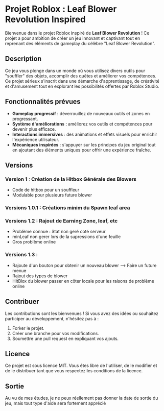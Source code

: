 # Projet Roblox : **Leaf Blower Revolution Inspired**

Bienvenue dans le projet Roblox inspiré de **Leaf Blower Revolution** ! Ce projet a pour ambition de créer un jeu innovant et captivant tout en reprenant des éléments de gameplay du célèbre "Leaf Blower Revolution". 

## Description

Ce jeu vous plonge dans un monde où vous utilisez divers outils pour "souffler" des objets, accomplir des quêtes et améliorer vos compétences. Ce projet sérieux s'inscrit dans une démarche d'apprentissage, de créativité et d'amusement tout en explorant les possibilités offertes par Roblox Studio.

## Fonctionnalités prévues

- **Gameplay progressif** : déverrouillez de nouveaux outils et zones en progressant.
- **Système d'améliorations** : améliorez vos outils et compétences pour devenir plus efficace.
- **Interactions immersives** : des animations et effets visuels pour enrichir l'expérience utilisateur.
- **Mécaniques inspirées** : s'appuyer sur les principes du jeu original tout en ajoutant des éléments uniques pour offrir une expérience fraîche.

## Versions

### Version 1 : Création de la Hitbox Générale des Blowers

- Code de hitbox pour un souffleur
- Modulable pour plusieurs future blower

### Versions 1.0.1 : Créations minim du Spawn leaf area

### Versions 1.2 : Rajout de Earning Zone, leaf, etc
- Problème connue : Stat non geré coté serveur 
- minLeaf non gerer lors de la supressions d'une feuille 
- Gros problème online

### Versions 1.3 : 
- Rajoute d'un bouton pour obtenir un nouveau blower --> Faire un future menue
- Rajout des types de blower 
- HitBlox du blower passer en côter locale pour les raisons de problème online


## Contribuer

Les contributions sont les bienvenues ! Si vous avez des idées ou souhaitez participer au développement, n'hésitez pas à :

1. Forker le projet.
2. Créer une branche pour vos modifications.
3. Soumettre une pull request en expliquant vos ajouts.

## Licence

Ce projet est sous licence MIT. Vous êtes libre de l'utiliser, de le modifier et de le distribuer tant que vous respectez les conditions de la licence.

## Sortie

Au vu de mes études, je ne peux réellement pas donner la date de sortie du jeu, mais tout type d'aide sera fortement apprécié
